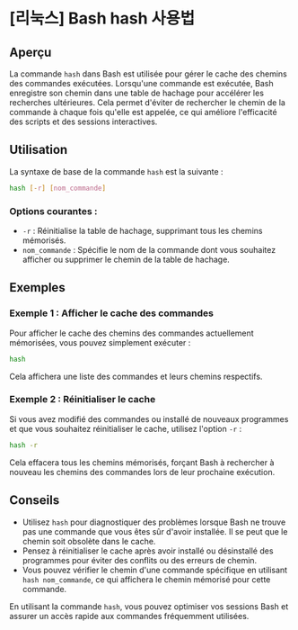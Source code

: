 # [리눅스] Bash hash 사용법

## Aperçu

La commande `hash` dans Bash est utilisée pour gérer le cache des chemins des commandes exécutées. Lorsqu'une commande est exécutée, Bash enregistre son chemin dans une table de hachage pour accélérer les recherches ultérieures. Cela permet d'éviter de rechercher le chemin de la commande à chaque fois qu'elle est appelée, ce qui améliore l'efficacité des scripts et des sessions interactives.

## Utilisation

La syntaxe de base de la commande `hash` est la suivante :

```bash
hash [-r] [nom_commande]
```

### Options courantes :

- `-r` : Réinitialise la table de hachage, supprimant tous les chemins mémorisés.
- `nom_commande` : Spécifie le nom de la commande dont vous souhaitez afficher ou supprimer le chemin de la table de hachage.

## Exemples

### Exemple 1 : Afficher le cache des commandes

Pour afficher le cache des chemins des commandes actuellement mémorisées, vous pouvez simplement exécuter :

```bash
hash
```

Cela affichera une liste des commandes et leurs chemins respectifs.

### Exemple 2 : Réinitialiser le cache

Si vous avez modifié des commandes ou installé de nouveaux programmes et que vous souhaitez réinitialiser le cache, utilisez l'option `-r` :

```bash
hash -r
```

Cela effacera tous les chemins mémorisés, forçant Bash à rechercher à nouveau les chemins des commandes lors de leur prochaine exécution.

## Conseils

- Utilisez `hash` pour diagnostiquer des problèmes lorsque Bash ne trouve pas une commande que vous êtes sûr d'avoir installée. Il se peut que le chemin soit obsolète dans le cache.
- Pensez à réinitialiser le cache après avoir installé ou désinstallé des programmes pour éviter des conflits ou des erreurs de chemin.
- Vous pouvez vérifier le chemin d'une commande spécifique en utilisant `hash nom_commande`, ce qui affichera le chemin mémorisé pour cette commande.

En utilisant la commande `hash`, vous pouvez optimiser vos sessions Bash et assurer un accès rapide aux commandes fréquemment utilisées.